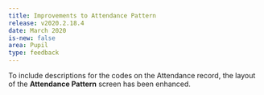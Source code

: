 ```yaml
---
title: Improvements to Attendance Pattern
release: v2020.2.18.4
date: March 2020
is-new: false
area: Pupil
type: feedback
---
```


To include descriptions for the codes on the Attendance record, the layout of the **Attendance Pattern** screen has been enhanced.
